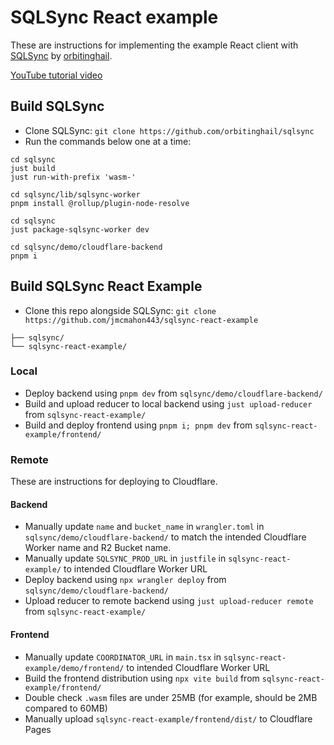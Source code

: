 # SQLSync React example
These are instructions for implementing the example React client with [SQLSync](https://github.com/orbitinghail/sqlsync) by [orbitinghail](https://github.com/orbitinghail).

 [YouTube tutorial video](https://www.youtube.com/watch?v=lGgwNot5OEc)

## Build SQLSync
* Clone SQLSync: `git clone https://github.com/orbitinghail/sqlsync`
* Run the commands below one at a time:
```
cd sqlsync
just build
just run-with-prefix 'wasm-'

cd sqlsync/lib/sqlsync-worker
pnpm install @rollup/plugin-node-resolve

cd sqlsync
just package-sqlsync-worker dev

cd sqlsync/demo/cloudflare-backend
pnpm i
```

## Build SQLSync React Example
* Clone this repo alongside SQLSync: `git clone https://github.com/jmcmahon443/sqlsync-react-example`
```
├── sqlsync/
└── sqlsync-react-example/
```

### Local
* Deploy backend using `pnpm dev` from `sqlsync/demo/cloudflare-backend/`
* Build and upload reducer to local backend using `just upload-reducer` from `sqlsync-react-example/`
* Build and deploy frontend using `pnpm i; pnpm dev` from `sqlsync-react-example/frontend/`

### Remote
These are instructions for deploying to Cloudflare.

#### Backend
* Manually update `name` and `bucket_name` in `wrangler.toml` in `sqlsync/demo/cloudflare-backend/` to match the intended Cloudflare Worker name and R2 Bucket name.
* Manually update `SQLSYNC_PROD_URL` in `justfile` in `sqlsync-react-example/` to intended Cloudflare Worker URL
* Deploy backend using `npx wrangler deploy` from `sqlsync/demo/cloudflare-backend/`
* Upload reducer to remote backend using `just upload-reducer remote` from `sqlsync-react-example/`

#### Frontend
* Manually update `COORDINATOR_URL` in `main.tsx` in `sqlsync-react-example/demo/frontend/` to intended Cloudflare Worker URL
* Build the frontend distribution using `npx vite build` from `sqlsync-react-example/frontend/`
* Double check `.wasm` files are under 25MB (for example, should be 2MB compared to 60MB)
* Manually upload `sqlsync-react-example/frontend/dist/` to Cloudflare Pages
